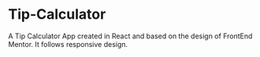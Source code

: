 # Tip-Calculator
A Tip Calculator  App created in React and based on the design of FrontEnd Mentor. It follows responsive design.
